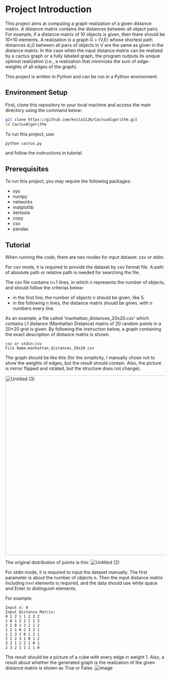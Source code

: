 # Project Introduction

This project aims at computing a graph realization of a given distance matrix. A distance matrix contains the distances between all object pairs. For example, if a distance matrix of 10 objects is given, then there should be 10×10 elements. A realization is a graph G = (V,E) whose shortest path distances d_G between all pairs of objects in V are the same as given in the distance matrix. In the case when the input distance matrix can be realized by a cactus graph or a fully labeled graph, the program outputs its unique optimal realization (i.e., a realization that minimizes the sum of edge-weights of all edges of the graph).

This project is written in Python and can be run in a Python environment.

## Environment Setup

First, clone this repository to your local machine and access the main directory using the command below:

```bash
git clone https://github.com/keita1126/CactusAlgorithm.git
cd CactusAlgorithm
```

To run this project, use:

```bash
python cactus.py
```

and follow the instructions in tutorial.

## Prerequisites

To run this project, you may require the following packages:

- sys
- numpy
- networkx
- matplotlib
- itertools
- copy
- csv
- pandas

## Tutorial

When running the code, there are two modes for input dataset: csv or stdin.

For csv mode, it is required to provide the dataset by csv format file. A path of absolute path or relative path is needed for searching the file.

The csv file contains n+1 lines, in which n represents the number of objects, and should follow the criterias below:

- in the first line, the number of objects n should be given, like 5.
- in the following n lines, the distance matrix should be given, with n numbers every line.

As an example, a file called 'manhattan_distances_20x20.csv' which contains L1 distance (Manhattan Distance) matrix of 20 random points in a 20*20 grid is given. By following the instruction below, a graph containing the exact description of distance matrix is shown. 
```
csv or stdin:csv
File Name:manhattan_distances_20x20.csv
```
The graph should be like this (for the simplicity, I manually chose not to show the weights of edges, but the result should contain. Also, the picture is mirror flipped and rotated, but the structure does not change).

<img width="565" alt="Untitled (3)" src="https://github.com/keita1126/CactusAlgorithm/assets/31284538/6a0229ff-2cd6-4aeb-a2c4-7a1297d80ea5">

The original distribution of points is this:
![Untitled (2)](https://github.com/keita1126/CactusAlgorithm/assets/31284538/acefae24-8ed6-47cb-b2e9-9a5dd6a1eaec)






For stdin mode, it is required to input the dataset manually. The first parameter is about the number of objects n. Then the input distance matrix including n×n elements is required, and the data should use white space and Enter to distinguish elements.

For example:

```
Input n: 8
Input Distance Matrix: 
0 1 2 1 1 2 3 2
1 0 1 2 2 1 2 3
2 1 0 1 3 2 1 2
1 2 1 0 2 3 2 1
1 2 3 2 0 1 2 1
2 1 2 3 1 0 1 2
3 2 1 2 2 1 0 1
2 3 2 1 1 2 1 0
```

The result should be a picture of a cube with every edge in weight 1. Also, a result about whether the generated graph is the realization of the given distance matrix is shown as True or False.
![image](https://github.com/keita1126/CactusAlgorithm/assets/31284538/7ed85f02-f9ba-46c3-b171-0a8f417fea2a)

